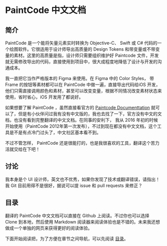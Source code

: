 # PaintCode 中文文档

## 简介

PaintCode 是一个能将矢量元素实时转换为 Objective-C、 Swift 或 C# 代码的一个绘图软件。它很适用于设计师导出高质量的 Design Tokens 和带变量或不带变量的素材。这里的高质量是指，设计师只需要组织维护好 Paintcode 文件，开发就无需修改导出的代码，直接使用到项目中，很大成程度地降低了设计与开发的沟通成本。

我一直把它当作严格版本的 Figma 来使用。在 Figma 中的 Color Styles， 带 Frame 的按钮等素材都可以在 PaintCode 中做一遍，直接导出代码给iOS 开发，他们只需直接调用颜色和素材，甚至可以改变变量，根据不同情况改变素材状态来使用，省时省心，iOS 开发用了都说好。

如果想要了解 PaintCode ，虽然直接看官方的 [Paintcode Documenttation](https://www.paintcodeapp.com/documentation) 就可以了，但是有小伙伴问过我有没有中文版的，我也去找了一下，官方没有中文的文档，也没有看到完整翻译的中文文档。在同事的安利下， 我从 2016 年初的时候开始使用（PaintCode 2012年第一次发布），不过到现在都没有中文文档，这个工具是不是有点冷门过头了，中文社区基本看不到。

不过不管怎样， PaintCode 还是很能打的，也是我很喜欢的工具，翻译这个苦力活就交给在下吧！

## 讨论

我本身是个 UI 设计师，英文也不优秀，如果你发现了技术或翻译错误，请指出！我 Git 目前用得不是很好，据说可以提 issue 和 pull requests 来修正？

## 目录

翻译的 PaintCode 中文文档可以直接在 Github 上阅读。不过你也可以选择 Clone 到本地，然后使用 Markdown 阅读器来阅读体验也是不错的。未来我还想做成一个单独的网页来获得更好的阅读体验。

下面开始阅读把，为了方便在章节之间导航，可以先阅读 [目录](./_cover.md)。